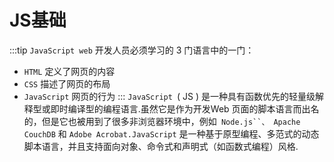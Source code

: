 # JS基础
:::tip
`JavaScript web` 开发人员必须学习的 3 门语言中的一门：
- `HTML` 定义了网页的内容
- `CSS` 描述了网页的布局
- `JavaScript` 网页的行为
:::
`JavaScript `( JS ) 是一种具有函数优先的轻量级解释型或即时编译型的编程语言.虽然它是作为开发Web 页面的脚本语言而出名的，但是它也被用到了很多非浏览器环境中，例如` Node.js``、 Apache CouchDB` 和 `Adobe Acrobat.JavaScript` 是一种基于原型编程、多范式的动态脚本语言，并且支持面向对象、命令式和声明式（如函数式编程）风格.
 